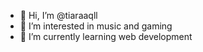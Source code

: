 - 👋 Hi, I’m @tiaraaqll
- 👀 I’m interested in music and gaming
- 🌱 I’m currently learning web development

<!---
tiaraaqll/tiaraaqll is a ✨ special ✨ repository because its `README.md` (this file) appears on your GitHub profile.
You can click the Preview link to take a look at your changes.
--->
